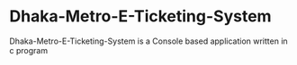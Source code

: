 # Dhaka-Metro-E-Ticketing-System
 Dhaka-Metro-E-Ticketing-System is a Console based application written in c program
